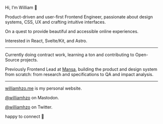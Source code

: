 Hi, I’m William 👋

Product-driven and user-first Frontend Engineer, passionate about design systems, CSS, UX and crafting intuitive interfaces.

On a quest to provide beautiful and accessible online experiences.

Interested in React, Svelte/Kit, and Astro.

---

Currently doing contract work, learning a ton and contributing to Open-Source projects.

Previously Frontend Lead at [Mansa](https://getmansa.com/), building the product and design system from scratch: from research and specifications to QA and impact analysis.

---

[williamhzo.me](https://williamhzo.me/) is my personal website.

[@williamhzo](https://mastodon.design/@williamhzo) on Mastodon.

[@williamhzo](https://twitter.com/williamhzo) on Twitter.

happy to connect 👊

